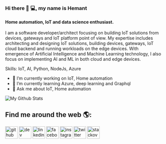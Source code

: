 ### Hi there 👋 💻, my name is Hemant
#### Home automation, IoT and data science enthusiast.
I am a software developer/architect focusing on building IoT solutions from devices, gateways and IoT platform point of view. My expertise includes architecting and designing IoT solutions, building devices, gateways, IoT cloud backend and running workloads on the edge devices.
With emergence of Artificial Intelligence and Machine Learning technology, I also focus on implementing AI and ML in both cloud and edge devices. 

Skills: IoT, AI, Python, NodeJs, Azure

 - 🔭 I’m currently working on IoT, Home automation
 - 🌱 I’m currently learning Azure, deep learning and Graphql 
 - 💬 Ask me about IoT, Home automation

![My Github Stats](https://github-readme-stats.vercel.app/api?username=hemantkamalakar&show_icons=true)

## Find me around the web 🌎:
[<img src='https://cdn.jsdelivr.net/npm/simple-icons@3.0.1/icons/github.svg' alt='github' height='40'>](https://github.com/hemantkamalakar)  [<img src='https://cdn.jsdelivr.net/npm/simple-icons@3.0.1/icons/dev-dot-to.svg' alt='dev' height='40'>](https://dev.to/hemantkamalakar)  [<img src='https://cdn.jsdelivr.net/npm/simple-icons@3.0.1/icons/linkedin.svg' alt='linkedin' height='40'>](https://www.linkedin.com/in/hemantkamalakar)  [<img src='https://cdn.jsdelivr.net/npm/simple-icons@3.0.1/icons/facebook.svg' alt='facebook' height='40'>](https://www.facebook.com/hemant.kamalakar)  [<img src='https://cdn.jsdelivr.net/npm/simple-icons@3.0.1/icons/instagram.svg' alt='instagram' height='40'>](https://www.instagram.com/hemantkamalakar)  [<img src='https://cdn.jsdelivr.net/npm/simple-icons@3.0.1/icons/twitter.svg' alt='twitter' height='40'>](https://twitter.com/hemantkamalakar)  [<img src='https://cdn.jsdelivr.net/npm/simple-icons@3.0.1/icons/stackoverflow.svg' alt='stackoverflow' height='40'>](https://stackoverflow.com/users/1509605/hemant-kamalakar?tab=profile)  
